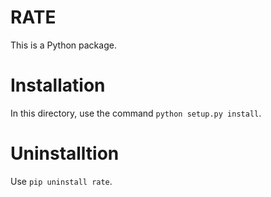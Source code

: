 # RATE

This is a Python package.

# Installation

In this directory, use the command `python setup.py install`.

# Uninstalltion

Use `pip uninstall rate`.